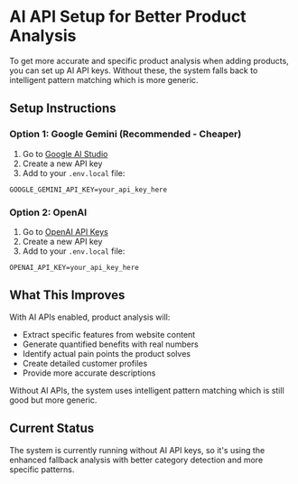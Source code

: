 # AI API Setup for Better Product Analysis

To get more accurate and specific product analysis when adding products, you can set up AI API keys. Without these, the system falls back to intelligent pattern matching which is more generic.

## Setup Instructions

### Option 1: Google Gemini (Recommended - Cheaper)
1. Go to [Google AI Studio](https://makersuite.google.com/app/apikey)
2. Create a new API key
3. Add to your `.env.local` file:
```
GOOGLE_GEMINI_API_KEY=your_api_key_here
```

### Option 2: OpenAI
1. Go to [OpenAI API Keys](https://platform.openai.com/api-keys)
2. Create a new API key
3. Add to your `.env.local` file:
```
OPENAI_API_KEY=your_api_key_here
```

## What This Improves

With AI APIs enabled, product analysis will:
- Extract specific features from website content
- Generate quantified benefits with real numbers
- Identify actual pain points the product solves
- Create detailed customer profiles
- Provide more accurate descriptions

Without AI APIs, the system uses intelligent pattern matching which is still good but more generic.

## Current Status
The system is currently running without AI API keys, so it's using the enhanced fallback analysis with better category detection and more specific patterns.
